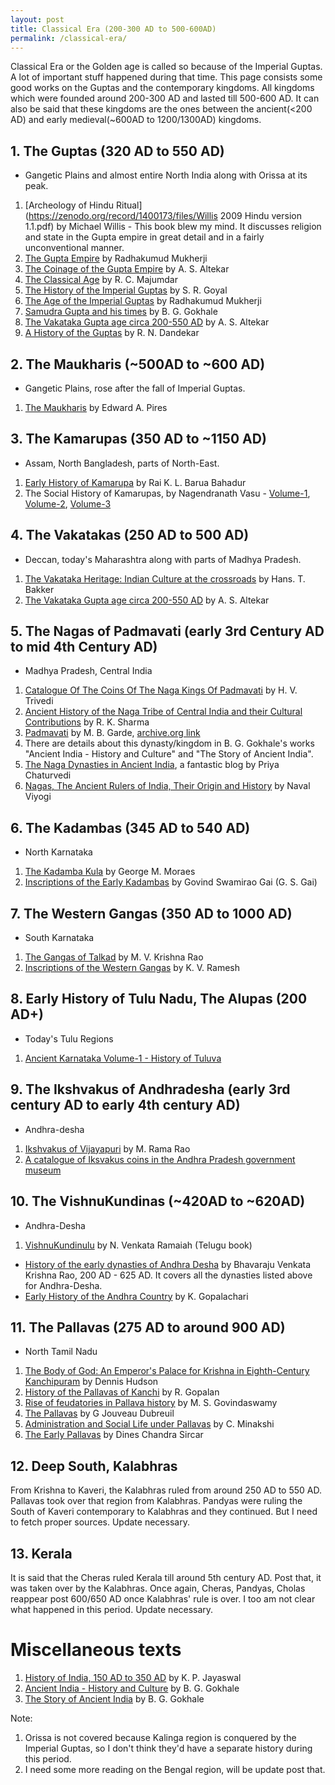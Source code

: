 ```yaml
---
layout: post
title: Classical Era (200-300 AD to 500-600AD)
permalink: /classical-era/
---
```


Classical Era or the Golden age is called so because of the Imperial Guptas. A lot of important stuff happened during that time. This page consists some good works on the Guptas and the contemporary kingdoms. All kingdoms which were founded around 200-300 AD and lasted till 500-600 AD. It can also be said that these kingdoms are the ones between the ancient(<200 AD) and early medieval(~600AD to 1200/1300AD) kingdoms.

## 1. The Guptas (320 AD to 550 AD)

- Gangetic Plains and almost entire North India along with Orissa at its peak.

1. [Archeology of Hindu Ritual](https://zenodo.org/record/1400173/files/Willis 2009 Hindu version 1.1.pdf) by Michael Willis - This book blew my mind. It discusses religion and state in the Gupta empire in great detail and in a fairly unconventional manner.
2. [The Gupta Empire](https://archive.org/details/in.gov.ignca.74439) by Radhakumud Mukherji
3. [The Coinage of the Gupta Empire](https://archive.org/details/in.gov.ignca.6531) by A. S. Altekar
4. [The Classical Age](https://archive.org/details/in.ernet.dli.2015.225425) by R. C. Majumdar
5. [The History of the Imperial Guptas](https://archive.org/details/goyal-1967) by S. R. Goyal
6. [The Age of the Imperial Guptas](https://archive.org/details/in.ernet.dli.2015.126573/) by Radhakumud Mukherji
7. [Samudra Gupta and his times](https://archive.org/details/in.ernet.dli.2015.126896) by B. G. Gokhale
8. [The Vakataka Gupta age circa 200-550 AD](https://archive.org/details/in.ernet.dli.2015.103102) by A. S. Altekar
9. [A History of the Guptas](https://archive.org/details/in.ernet.dli.2015.76629) by R. N. Dandekar

## 2. The Maukharis (~500AD to ~600 AD)

- Gangetic Plains, rose after the fall of Imperial Guptas.

1. [The Maukharis](https://archive.org/details/dli.ministry.04218/) by Edward A. Pires

## 3. The Kamarupas (350 AD to ~1150 AD)

- Assam, North Bangladesh, parts of North-East.

1. [Early History of Kamarupa](https://archive.org/details/in.ernet.dli.2015.277040/) by Rai K. L. Barua Bahadur
2. The Social History of Kamarupas, by Nagendranath Vasu - [Volume-1](https://archive.org/details/in.ernet.dli.2015.51969/), [Volume-2](https://archive.org/details/in.ernet.dli.2015.22919), [Volume-3](https://archive.org/details/socialhistoryofk03vasuuoft)

## 4. The Vakatakas (250 AD to 500 AD)

- Deccan, today's Maharashtra along with parts of Madhya Pradesh.

1. [The Vakataka Heritage: Indian Culture at the crossroads](http://libgen.is/book/index.php?md5=5CCB0FD5B2503C6A4884CBEE558EAAFC) by Hans. T. Bakker
2. [The Vakataka Gupta age circa 200-550 AD](https://archive.org/details/in.ernet.dli.2015.103102) by A. S. Altekar

## 5. The Nagas of Padmavati (early 3rd Century AD to mid 4th Century AD)

- Madhya Pradesh, Central India

1. [Catalogue Of The Coins Of The Naga Kings Of Padmavati](https://archive.org/details/in.ernet.dli.2015.104095) by H. V. Trivedi
2. [Ancient History of the Naga Tribe of Central India and their Cultural Contributions](https://books.google.co.in/books?id=jUwFL3IipK0C&pg=PA143) by R. K. Sharma
3. [Padmavati](http://ignca.gov.in/Asi_data/14057.pdf) by M. B. Garde, [archive.org link](https://archive.org/details/in.ernet.dli.2015.529511/)
4. There are details about this dynasty/kingdom in B. G. Gokhale's works "Ancient India - History and Culture" and "The Story of Ancient India".
5. [The Naga Dynasties in Ancient India](https://cestlaviepriya.wordpress.com/2020/05/25/the-naga-dynasties-in-ancient-india/), a fantastic blog by Priya Chaturvedi
6. [Nagas, The Ancient Rulers of India, Their Origin and History](http://libgen.is/book/index.php?md5=69B5D7A3929545E63BC16AC66E7D32B5) by Naval Viyogi

## 6. The Kadambas (345 AD to 540 AD)

- North Karnataka

1. [The Kadamba Kula](https://archive.org/details/in.ernet.dli.2015.22295) by George M. Moraes
2. [Inscriptions of the Early Kadambas](https://zenodo.org/records/573689/files/Gai%201996.pdf?download=1) by Govind Swamirao Gai (G. S. Gai)

## 7. The Western Gangas (350 AD to 1000 AD)

- South Karnataka

1. [The Gangas of Talkad](https://archive.org/details/in.ernet.dli.2015.66023/) by M. V. Krishna Rao
2. [Inscriptions of the Western Gangas](http://libgen.is/book/index.php?md5=DBE7B8ACFC0D192F3671E9E3732CDDD7) by K. V. Ramesh

## 8. Early History of Tulu Nadu, The Alupas (200 AD+)

- Today's Tulu Regions

1. [Ancient Karnataka Volume-1 - History of Tuluva](https://archive.org/details/AncientKarnatakaVol.I.HistoryOfTuluva)

## 9. The Ikshvakus of Andhradesha (early 3rd century AD to early 4th century AD)

- Andhra-desha

1. [Ikshvakus of Vijayapuri](https://archive.org/details/in.ernet.dli.2015.71850) by M. Rama Rao
2. [A catalogue of Iksvakus coins in the Andhra Pradesh government museum](https://www.galata.co.uk/pa-catalogue-of-the-ikshvaku-coins-in-the-andhra-pradesh-government-museump)

## 10. The VishnuKundinas (~420AD to ~620AD)

- Andhra-Desha

1. [VishnuKundinulu](https://archive.org/details/vishnukundinulu026108mbp) by N. Venkata Ramaiah (Telugu book)

- [History of the early dynasties of Andhra Desha](https://archive.org/details/in.ernet.dli.2015.77294) by Bhavaraju Venkata Krishna Rao, 200 AD - 625 AD. It covers all the dynasties listed above for Andhra-Desha.
- [Early History of the Andhra Country](https://archive.org/details/EarlyHistoryOfTheAndhraCountry) by K. Gopalachari

## 11. The Pallavas (275 AD to around 900 AD)

- North Tamil Nadu

1. [The Body of God: An Emperor's Palace for Krishna in Eighth-Century Kanchipuram](http://libgen.is/book/index.php?md5=6CFBDB3D84C1529C308573175FD0B019) by Dennis Hudson
2. [History of the Pallavas of Kanchi](https://archive.org/details/in.gov.ignca.35372) by R. Gopalan
3. [Rise of feudatories in Pallava history](https://archive.org/details/in.ernet.dli.2015.107714) by M. S. Govindaswamy
4. [The Pallavas](https://archive.org/details/pallavas034964mbp) by G Jouveau Dubreuil
5. [Administration and Social Life under Pallavas](https://archive.org/details/AdministrationAndSocialLifeUnderThePallavas) by C. Minakshi
6. [The Early Pallavas](https://archive.org/details/in.ernet.dli.2015.505430) by Dines Chandra Sircar

## 12. Deep South, Kalabhras

From Krishna to Kaveri, the Kalabhras ruled from around 250 AD to 550 AD. Pallavas took over that region from Kalabhras. Pandyas were ruling the South of Kaveri contemporary to Kalabhras and they continued. But I need to fetch proper sources. Update necessary.

## 13. Kerala

It is said that the Cheras ruled Kerala till around 5th century AD. Post that, it was taken over by the Kalabhras. Once again, Cheras, Pandyas, Cholas reappear post 600/650 AD once Kalabhras' rule is over. I too am not clear what happened in this period. Update necessary.

# Miscellaneous texts

1. [History of India, 150 AD to 350 AD](https://archive.org/details/HistoryOfIndia150ADTo350AD) by K. P. Jayaswal
2. [Ancient India - History and Culture](https://archive.org/details/dli.ernet.522928) by B. G. Gokhale
3. [The Story of Ancient India](https://archive.org/details/in.ernet.dli.2015.126899/) by B. G. Gokhale

Note:

1. Orissa is not covered because Kalinga region is conquered by the Imperial Guptas, so I don't think they'd have a separate history during this period.
2. I need some more reading on the Bengal region, will be update post that.

